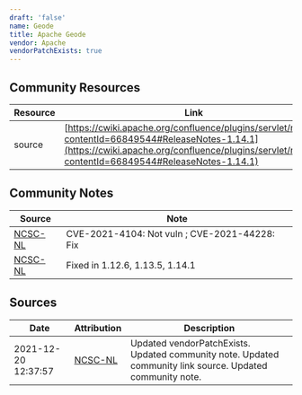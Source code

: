 ```yaml
---
draft: 'false'
name: Geode
title: Apache Geode
vendor: Apache
vendorPatchExists: true
---
```



## Community Resources
| Resource | Link |
| --- | --- |
| source | [https://cwiki.apache.org/confluence/plugins/servlet/mobile?contentId=66849544#ReleaseNotes-1.14.1](https://cwiki.apache.org/confluence/plugins/servlet/mobile?contentId=66849544#ReleaseNotes-1.14.1) |

## Community Notes
| Source | Note |
| --- | --- |
| [NCSC-NL](https://github.com/NCSC-NL/log4shell/blob/main/software/README.md) | CVE-2021-4104: Not vuln ; CVE-2021-44228: Fix </ul> |
| [NCSC-NL](https://github.com/NCSC-NL/log4shell/blob/main/software/README.md) | Fixed in 1.12.6, 1.13.5, 1.14.1 |

## Sources
| Date | Attribution | Description |
| --- | --- | --- |
| 2021-12-20 12:37:57 | [NCSC-NL](https://github.com/NCSC-NL/log4shell/blob/main/software/README.md) | Updated vendorPatchExists. Updated community note. Updated community link source. Updated community note.  |

